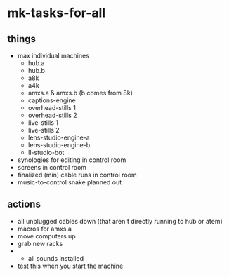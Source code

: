# mk-tasks-for-all

## things

- max individual machines
    - hub.a
    - hub.b
    - a8k
    - a4k
    - amxs.a & amxs.b (b comes from 8k)
    - captions-engine
    - overhead-stills 1
    - overhead-stills 2
    - live-stills 1
    - live-stills 2
    - lens-studio-engine-a
    - lens-studio-engine-b
    - ll-studio-bot
- synologies for editing in control room
- screens in control room
- finalized (min) cable runs in control room
- music-to-control snake planned out


## actions

- all unplugged cables down (that aren't directly running to hub or atem)
- macros for amxs.a
- move computers up
- grab new racks
- - all sounds installed
- test this when you start the machine

